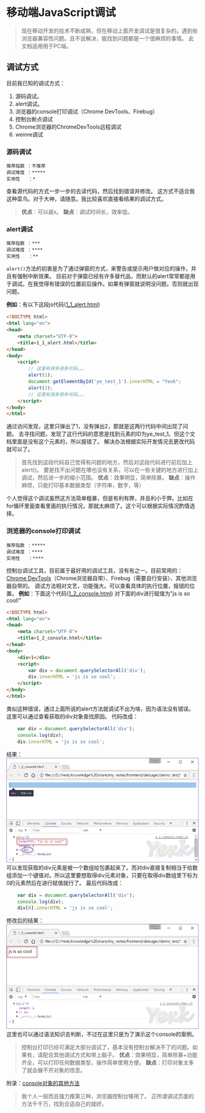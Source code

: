 # 移动端JavaScript调试
> 现在移动开发的技术不断成熟，但在移动上面开发调试是很复杂的。遇到些浏览器兼容性问题。且不说解决，能找到问题都是一个很麻烦的事情。
> 此文档适用用于PC端。

## 调试方式
目前我已知的调试方式：

1. 源码调试。
2. alert调试。
3. 浏览器的console打印调试（Chrome DevTools、Firebug）
4. 控制台断点调试
5. Chrome浏览器的ChromeDevTools远程调试
6. weinre调试

### 源码调试
```
推荐指数 ：不推荐
调试难度 ：*****
实用性   ：*
```
查看源代码的方式一步一步的去读代码，然后找到错误并修改。
这方式不适合我这种菜鸟。对于大神，请随意。我比较喜欢直接看结果的调试方式。

> **优点**：可以装x。
> **缺点**：调试时间长，效率低。

### alert调试
```
推荐指数 ：***
调试难度 ：****
实用性   ：** 
```
`alert()`方法的初衷是为了通过弹窗的方式，来警告或提示用户做对应的操作，并且有强制中断效果。
目前对于弹窗已经有许多替代品，而默认的alert常常都是用于调试。在我觉得有错误的位置前后操作。如果有弹窗就说明没问题。否则就出现问题。

**例如**：有以下这段js代码([1_1_alert.html](demo_test/1_1_alert.html))
```html
<!DOCTYPE html>
<html lang="en">
<head>
	<meta charset="UTF-8">
	<title>1_1_alert.html</title>
</head>
<body>
	<script>
		// 这里有很多很多代码。。。
		alert(1);
		document.getElementById('ye_test_1').innerHTML = "Yexk";
		alert(2);
		// 这里有很多很多代码。。。
	</script>
</body>
</html>
```
通过访问发现，这里只弹出了1，没有弹出2，那就是这两行代码中间出现了问题。
去寻找问题，发现了这行代码的意思是找到元素的ID为ye\_test\_1。但这个文档里面是没有这个元素的，所以报错了。
解决办法根据实际开发情况去更改代码就可以了。

> 首先找到这段代码自己觉得有问题的地方，然后对这段代码进行前后加上alert()。
> 要是找不出问题在哪也没有关系，可以在一些关键的地方进行加上调试，然后进一步的缩小范围。
> **优点**：效果明显，简单除暴。
> **缺点**：操作麻烦，只能打印基本数据类型（字符串，数字，等）

个人觉得这个调试虽然这方法简单粗暴，但是有利有弊，并且利小于弊。比如在for循环里面查看里面的执行情况，那就太麻烦了。这个可以根据实际情况酌情选择。

### 浏览器的console打印调试
```
推荐指数 ：*****
调试难度 ：****
实用性   ：**** 
```
控制台调试工具，目前属于最好用的调试工具，没有有之一。目前常用的：[Chrome DevTools](https://developers.google.com/web/tools/chrome-devtools/)（Chrome浏览器自带）、Firebug（需要自行安装）、其他浏览器自带的。
调试方法相对文艺，功能强大。可以查看具体的执行位置，报错的位置。
**例如**：下面这个代码([1_2_console.html](demo_test/1_2_console.html))
对下面的div进行赋值为"js is so cool!"
```html
<!DOCTYPE html>
<html lang="en">
<head>
	<meta charset="UTF-8">
	<title>1_2_console.html</title>
</head>
<body>
	<div>1</div>
	<script>
		var div = document.querySelectorAll('div');
		div.innerHTML = 'js is so cool';
	</script>
</body>
</html>
```
类似这种错误，通过上面所说的alert方法就调试不出为啥，因为语法没有错误。这里可以通过查看获取的div对象查找原因。
代码改成：
```JavaScript
	var div = document.querySelectorAll('div');
	console.log(div);
	div.innerHTML = 'js is so cool';
```
结果：
![images/1_1_console.png](images/1_1_console.png)
可以发现获取的div元素是被一个数组给包裹起来了。而对div直接复制相当于给数组添加一个键值对。所以这里要想取得div元素对象，只要在取得div数组里下标为0的元素然后在进行赋值就行了。
最后代码改成：
```JavaScript
	var div = document.querySelectorAll('div');
	console.log(div);
	div[0].innerHTML = 'js is so cool';
```
修改后的结果：
![images/1_2_reult_sconsole.png](images/1_2_reult_sconsole.png)
这里也可以通过语法知识去判断，不过在这里只是为了演示这个console的案例。
> 控制台打印已经可满足大部分调试了，基本没有控制台解决不了的问题。如果有，请配合其他调试方式和带上脑子。
> **优点**：效果明显，简单除暴+功能齐全，可以打印任何数据类型，操作简单使用方便。
> **缺点**：打印对象太多了就会展不开对象的信息。

附录：[console对象的其他方法](readme.md)

> 我个人一般而且强力推第三种，浏览器控制台够用了。
> 正所谓调试页面的方法千千万，找到合适自己的就好。
